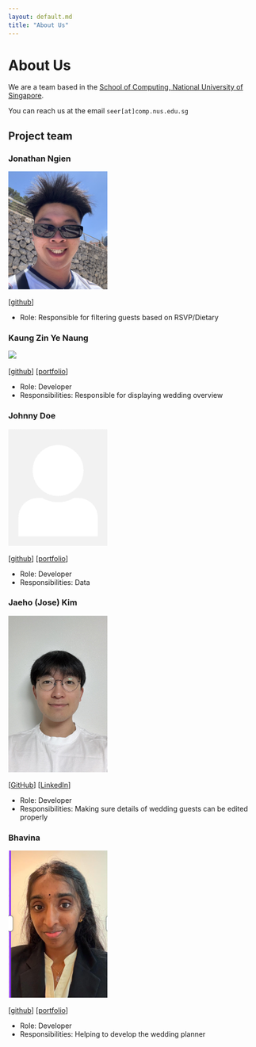 ```yaml
---
layout: default.md
title: "About Us"
---
```


# About Us

We are a team based in the [School of Computing, National University of Singapore](http://www.comp.nus.edu.sg).

You can reach us at the email `seer[at]comp.nus.edu.sg`

## Project team

### Jonathan Ngien

<img src="images/jonzyyyy.png" width="200px">

[[github](https://github.com/jonzyyyy)]
* Role: Responsible for filtering guests based on RSVP/Dietary

### Kaung Zin Ye Naung

<img src="images/kaungzinye.png" width="200px">

[[github](http://github.com/kaungzinye)]
[[portfolio](team/kaung.md)]

* Role: Developer
* Responsibilities: Responsible for displaying wedding overview

### Johnny Doe

<img src="images/johndoe.png" width="200px">

[[github](http://github.com/johndoe)] [[portfolio](team/johndoe.md)]

* Role: Developer
* Responsibilities: Data

### Jaeho (Jose) Kim

<img src="images/josejhkim.png" width="200px">

[[GitHub](http://github.com/josejhkim)]
[[LinkedIn](http://linkedin.com/in/josejhkim)]

* Role: Developer
* Responsibilities: Making sure details of wedding guests can be edited properly

### Bhavina

<img src="images/bhavinaa.png" width="200px">

[[github](http://github.com/bhavinaa)]
[[portfolio](www.linkedin.com/in/bhavina-sk)]

* Role: Developer
* Responsibilities: Helping to develop the wedding planner